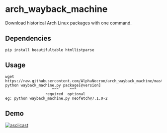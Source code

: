 # arch_wayback_machine
Download historical Arch Linux packages with one command.

## Dependencies
```
pip install beautifultable htmllistparse
```

## Usage
```
wget https://raw.githubusercontent.com/AlphaNecron/arch_wayback_machine/master/wayback_machine.py
python wayback_machine.py package[@version]
                     ^^^     ^^^
                  required  optional
eg: python wayback_machine.py neofetch@7.1.0-2
```

## Demo
[![asciicast](https://asciinema.org/a/432870.svg)](https://asciinema.org/a/432870)
